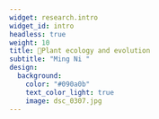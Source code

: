 ```yaml
---
widget: research.intro
widget_id: intro
headless: true
weight: 10
title: 🍃Plant ecology and evolution
subtitle: "Ming Ni "
design:
  background:
    color: "#090a0b"
    text_color_light: true
    image: dsc_0307.jpg
---
```

